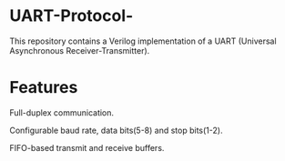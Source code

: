 # UART-Protocol-

This repository contains a Verilog implementation of a UART (Universal Asynchronous Receiver-Transmitter).

# Features
Full-duplex communication.

Configurable baud rate, data bits(5-8) and stop bits(1-2).

FIFO-based transmit and receive buffers.
